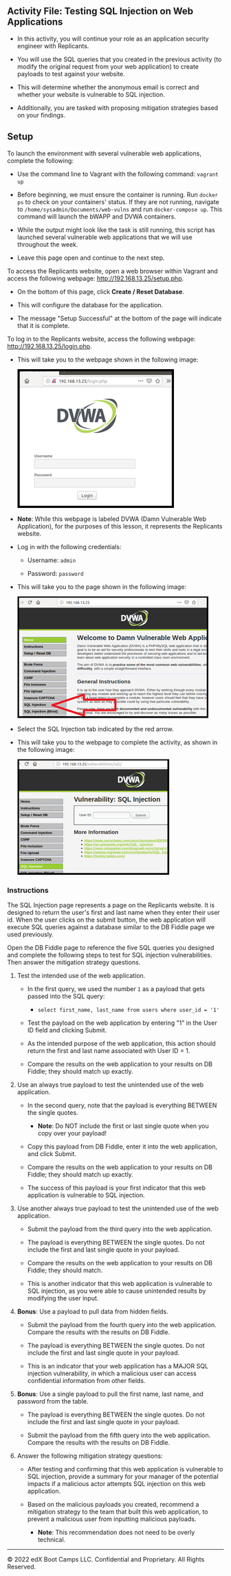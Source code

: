 ## Activity File: Testing SQL Injection on Web Applications

- In this activity, you will continue your role as an application security engineer with Replicants.

- You will use the SQL queries that you created in the previous activity (to modify the original request from your web application) to create payloads to test against your website.

- This will determine whether the anonymous email is correct and whether your website is vulnerable to SQL injection.

- Additionally, you are tasked with proposing mitigation strategies based on your findings.

## Setup

To launch the environment with several vulnerable web applications, complete the following:

   - Use the command line to Vagrant with the following command: `vagrant up`
   
   - Before beginning, we must ensure the container is running. Run `docker ps` to check on your containers' status. If they are not running, navigate to `/home/sysadmin/Documents/web-vulns` and run `docker-compose up`. This command will launch the bWAPP and DVWA containers.

   - While the output might look like the task is still running, this script has launched several vulnerable web applications that we will use throughout the week.

   - Leave this page open and continue to the next step. 

To access the Replicants website, open a web browser within Vagrant and access the following webpage: <http://192.168.13.25/setup.php>.

  - On the bottom of this page, click **Create / Reset Database**.
 
   - This will configure the database for the application.
  
   - The message "Setup Successful" at the bottom of the page will indicate that it is complete. 

To log in to the Replicants website, access the following webpage: <http://192.168.13.25/login.php>.

  - This will take you to the webpage shown in the following image:

    ![Under the heading DVWA, username and password input fields appear above a Login button.](DVWA.png)

   - **Note**: While this webpage is labeled DVWA (Damn Vulnerable Web Application), for the purposes of this lesson, it represents the Replicants website.

  - Log in with the following credentials:
    
    - Username: `admin`
    
    - Password: `password`

  - This will take you to the page shown in the following image:

    ![On the DVWA dashboard, a red arrow points at the SQL Injection tab on the left side of the page.](DVWA1b.png)

  - Select the SQL Injection tab indicated by the red arrow.

  - This will take you to the webpage to complete the activity, as shown in the following image:

    ![A webpage labeled "Vulnerability: SQL Injection" features a User ID input field.](DVWA2.png)

### Instructions  

The SQL Injection page represents a page on the Replicants website. It is designed to return the user's first and last name when they enter their user id. When the user clicks on the submit button, the web application will execute SQL queries against a database similar to the DB Fiddle page we used previously.

Open the DB Fiddle page to reference the five SQL queries you designed and complete the following steps to test for SQL injection vulnerabilities. Then answer the mitigation strategy questions.


1. Test the intended use of the web application. 

    - In the first query, we used the number `1` as a payload that gets passed into the SQL query: 

      - `select first_name, last_name from users where user_id = '1'`

    - Test the payload on the web application by entering "1" in the User ID field and clicking Submit.

    - As the intended purpose of the web application, this action should return the first and last name associated with User ID = 1. 

    - Compare the results on the web application to your results on DB Fiddle; they should match up exactly.

2. Use an always true payload to test the unintended use of the web application. 

   - In the second query, note that the payload is everything BETWEEN the single quotes.

     - **Note**: Do NOT include the first or last single quote when you copy over your payload!

   - Copy this payload from DB Fiddle, enter it into the web application, and click Submit.
   
   - Compare the results on the web application to your results on DB Fiddle; they should match up exactly.
 
   - The success of this payload is your first indicator that this web application is vulnerable to SQL injection. 
 
3. Use another always true payload to test the unintended use of the web application.

    - Submit the payload from the third query into the web application. 

    - The payload is everything BETWEEN the single quotes. Do not include the first and last single quote in your payload. 
    
    - Compare the results on the web application to your results on DB Fiddle; they should match.

   - This is another indicator that this web application is vulnerable to SQL injection, as you were able to cause unintended results by modifying the user input.

4. **Bonus**: Use a payload to pull data from hidden fields. 

    - Submit the payload from the fourth query into the web application. Compare the results with the results on DB Fiddle. 

    - The payload is everything BETWEEN the single quotes. Do not include the first and last single quote in your payload. 
    
    - This is an indicator that your web application has a MAJOR SQL injection vulnerability, in which a malicious user can access confidential information from other fields.

5. **Bonus**: Use a single payload to pull the first name, last name, and password from the table.

    - The payload is everything BETWEEN the single quotes. Do not include the first and last single quote in your payload. 
      
    - Submit the payload from the fifth query  into the web application. Compare the results with the results on DB Fiddle. 

6. Answer the following mitigation strategy questions: 

    - After testing and confirming that this web application is vulnerable to SQL injection, provide a summary for your manager of the potential impacts if a malicious actor attempts SQL injection on this web application.

    - Based on the malicious payloads you created, recommend a mitigation strategy to the team that built this web application, to prevent a malicious user from inputting malicious payloads. 

      - **Note**: This recommendation does not need to be overly technical.

---

© 2022 edX Boot Camps LLC. Confidential and Proprietary. All Rights Reserved.
